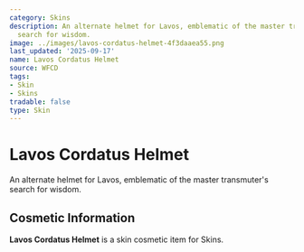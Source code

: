 ```yaml
---
category: Skins
description: An alternate helmet for Lavos, emblematic of the master transmuter's
  search for wisdom.
image: ../images/lavos-cordatus-helmet-4f3daaea55.png
last_updated: '2025-09-17'
name: Lavos Cordatus Helmet
source: WFCD
tags:
- Skin
- Skins
tradable: false
type: Skin
---
```


# Lavos Cordatus Helmet

An alternate helmet for Lavos, emblematic of the master transmuter's search for wisdom.

## Cosmetic Information

**Lavos Cordatus Helmet** is a skin cosmetic item for Skins.

